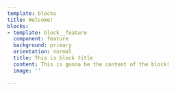 ```yaml
---
template: blocks
title: Welcome!
blocks:
- template: block__feature
  component: feature
  background: primary
  orientation: normal
  title: This is block title
  content: This is gonna be the content of the block!
  image: ''

---
```

